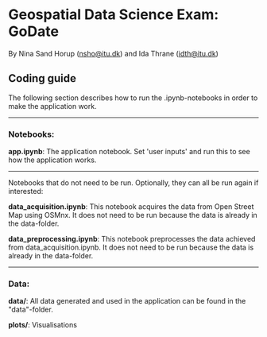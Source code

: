 # Geospatial Data Science Exam: GoDate
By Nina Sand Horup (nsho@itu.dk) and Ida Thrane (idth@itu.dk)

## Coding guide

The following section describes how to run the .ipynb-notebooks in order to make the application work. 

---------------------------------------

### Notebooks:

**app.ipynb**: The application notebook. Set 'user inputs' and run this to see how the application works. 

---------------------------------------

Notebooks that do not need to be run. Optionally, they can all be run again if interested:

**data_acquisition.ipynb**: This notebook acquires the data from Open Street Map using OSMnx. It does not need to be run because the data
is already in the data-folder.

**data_preprocessing.ipynb**: This notebook preprocesses the data achieved from data_acquisition.ipynb. It does not need to be run because the data
is already in the data-folder.

---------------------------------------

### Data:

**data/**: All data generated and used in the application can be found in the "data"-folder.

**plots/**: Visualisations



